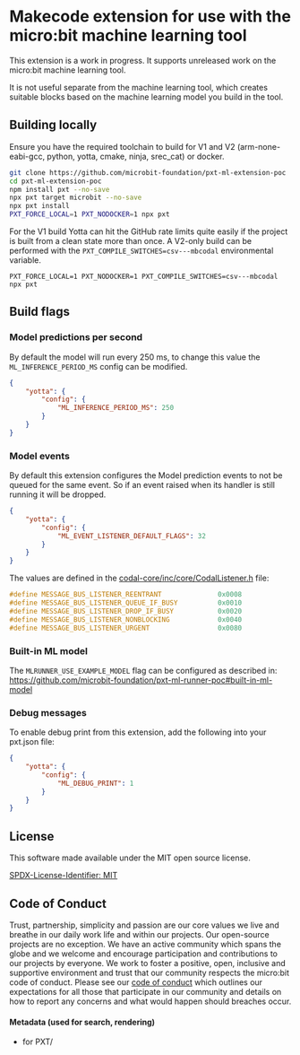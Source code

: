 # Makecode extension for use with the micro:bit machine learning tool

This extension is a work in progress. It supports unreleased work on the micro:bit machine learning tool.

It is not useful separate from the machine learning tool, which creates suitable blocks based on the machine learning model you build in the tool.

## Building locally

Ensure you have the required toolchain to build for V1 and V2
(arm-none-eabi-gcc, python, yotta, cmake, ninja, srec_cat) or docker.

```bash
git clone https://github.com/microbit-foundation/pxt-ml-extension-poc
cd pxt-ml-extension-poc
npm install pxt --no-save
npx pxt target microbit --no-save
npx pxt install
PXT_FORCE_LOCAL=1 PXT_NODOCKER=1 npx pxt
```

For the V1 build Yotta can hit the GitHub rate limits quite easily if the
project is built from a clean state more than once.
A V2-only build can be performed with the `PXT_COMPILE_SWITCHES=csv---mbcodal`
environmental variable.

```
PXT_FORCE_LOCAL=1 PXT_NODOCKER=1 PXT_COMPILE_SWITCHES=csv---mbcodal npx pxt
```

## Build flags

### Model predictions per second

By default the model will run every 250 ms, to change this value the
`ML_INFERENCE_PERIOD_MS` config can be modified.

```json
{
    "yotta": {
        "config": {
            "ML_INFERENCE_PERIOD_MS": 250
        }
    }
}
```

### Model events 

By default this extension configures the Model prediction events to not be
queued for the same event.
So if an event raised when its handler is still running it will be dropped.

```json
{
    "yotta": {
        "config": {
            "ML_EVENT_LISTENER_DEFAULT_FLAGS": 32
        }
    }
}
```

The values are defined in the
[codal-core/inc/core/CodalListener.h](https://github.com/lancaster-university/codal-core/blob/df05db9e15499bd8906618192a4d482e3836c62f/inc/core/CodalListener.h#L36-L40)
file:

```cpp
#define MESSAGE_BUS_LISTENER_REENTRANT              0x0008
#define MESSAGE_BUS_LISTENER_QUEUE_IF_BUSY          0x0010
#define MESSAGE_BUS_LISTENER_DROP_IF_BUSY           0x0020
#define MESSAGE_BUS_LISTENER_NONBLOCKING            0x0040
#define MESSAGE_BUS_LISTENER_URGENT                 0x0080
```

### Built-in ML model

The `MLRUNNER_USE_EXAMPLE_MODEL` flag can be configured as described in:
https://github.com/microbit-foundation/pxt-ml-runner-poc#built-in-ml-model

### Debug messages

To enable debug print from this extension, add the following into your
pxt.json file:

```json
{
    "yotta": {
        "config": {
            "ML_DEBUG_PRINT": 1
        }
    }
}
```


## License

This software made available under the MIT open source license.

[SPDX-License-Identifier: MIT](/LICENSE)

## Code of Conduct

Trust, partnership, simplicity and passion are our core values we live and breathe in our daily work life and within our projects. Our open-source projects are no exception. We have an active community which spans the globe and we welcome and encourage participation and contributions to our projects by everyone. We work to foster a positive, open, inclusive and supportive environment and trust that our community respects the micro:bit code of conduct. Please see our [code of conduct](https://www.microbit.org/safeguarding/) which outlines our expectations for all those that participate in our community and details on how to report any concerns and what would happen should breaches occur.

#### Metadata (used for search, rendering)

- for PXT/
<script src="https://makecode.com/gh-pages-embed.js"></script><script>makeCodeRender("{{ site.makecode.home_url }}", "{{ site.github.owner_name }}/{{ site.github.repository_name }}");</script>
